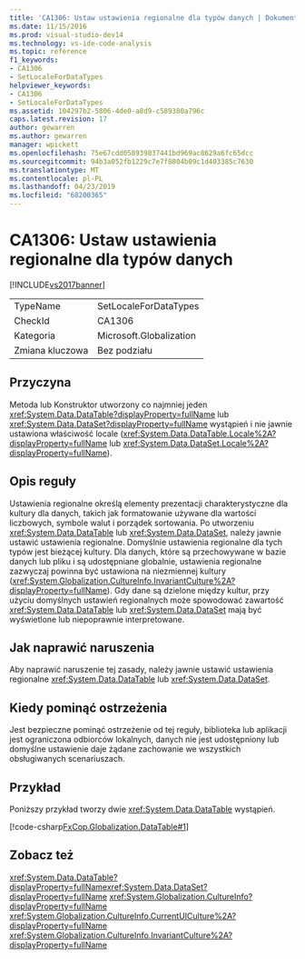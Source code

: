 ```yaml
---
title: 'CA1306: Ustaw ustawienia regionalne dla typów danych | Dokumentacja firmy Microsoft'
ms.date: 11/15/2016
ms.prod: visual-studio-dev14
ms.technology: vs-ide-code-analysis
ms.topic: reference
f1_keywords:
- CA1306
- SetLocaleForDataTypes
helpviewer_keywords:
- CA1306
- SetLocaleForDataTypes
ms.assetid: 104297b2-5806-4de0-a8d9-c589380a796c
caps.latest.revision: 17
author: gewarren
ms.author: gewarren
manager: wpickett
ms.openlocfilehash: 75e67cdd058939837441bd969ac8629a6fc65dcc
ms.sourcegitcommit: 94b3a052fb1229c7e7f8804b09c1d403385c7630
ms.translationtype: MT
ms.contentlocale: pl-PL
ms.lasthandoff: 04/23/2019
ms.locfileid: "68200365"
---
```

# <a name="ca1306-set-locale-for-data-types"></a>CA1306: Ustaw ustawienia regionalne dla typów danych
[!INCLUDE[vs2017banner](../includes/vs2017banner.md)]

|||
|-|-|
|TypeName|SetLocaleForDataTypes|
|CheckId|CA1306|
|Kategoria|Microsoft.Globalization|
|Zmiana kluczowa|Bez podziału|

## <a name="cause"></a>Przyczyna
 Metoda lub Konstruktor utworzony co najmniej jeden <xref:System.Data.DataTable?displayProperty=fullName> lub <xref:System.Data.DataSet?displayProperty=fullName> wystąpień i nie jawnie ustawiona właściwość locale (<xref:System.Data.DataTable.Locale%2A?displayProperty=fullName> lub <xref:System.Data.DataSet.Locale%2A?displayProperty=fullName>).

## <a name="rule-description"></a>Opis reguły
 Ustawienia regionalne określą elementy prezentacji charakterystyczne dla kultury dla danych, takich jak formatowanie używane dla wartości liczbowych, symbole walut i porządek sortowania. Po utworzeniu <xref:System.Data.DataTable> lub <xref:System.Data.DataSet>, należy jawnie ustawić ustawienia regionalne. Domyślnie ustawienia regionalne dla tych typów jest bieżącej kultury. Dla danych, które są przechowywane w bazie danych lub pliku i są udostępniane globalnie, ustawienia regionalne zazwyczaj powinna być ustawiona na niezmiennej kultury (<xref:System.Globalization.CultureInfo.InvariantCulture%2A?displayProperty=fullName>). Gdy dane są dzielone między kultur, przy użyciu domyślnych ustawień regionalnych może spowodować zawartość <xref:System.Data.DataTable> lub <xref:System.Data.DataSet> mają być wyświetlone lub niepoprawnie interpretowane.

## <a name="how-to-fix-violations"></a>Jak naprawić naruszenia
 Aby naprawić naruszenie tej zasady, należy jawnie ustawić ustawienia regionalne <xref:System.Data.DataTable> lub <xref:System.Data.DataSet>.

## <a name="when-to-suppress-warnings"></a>Kiedy pominąć ostrzeżenia
 Jest bezpieczne pominąć ostrzeżenie od tej reguły, biblioteka lub aplikacji jest ograniczona odbiorców lokalnych, danych nie jest udostępniony lub domyślne ustawienie daje żądane zachowanie we wszystkich obsługiwanych scenariuszach.

## <a name="example"></a>Przykład
 Poniższy przykład tworzy dwie <xref:System.Data.DataTable> wystąpień.

 [!code-csharp[FxCop.Globalization.DataTable#1](../snippets/csharp/VS_Snippets_CodeAnalysis/FxCop.Globalization.DataTable/cs/FxCop.Globalization.DataTable.cs#1)]

## <a name="see-also"></a>Zobacz też
 <xref:System.Data.DataTable?displayProperty=fullName><xref:System.Data.DataSet?displayProperty=fullName>
 <xref:System.Globalization.CultureInfo?displayProperty=fullName>
 <xref:System.Globalization.CultureInfo.CurrentUICulture%2A?displayProperty=fullName>
 <xref:System.Globalization.CultureInfo.InvariantCulture%2A?displayProperty=fullName>

